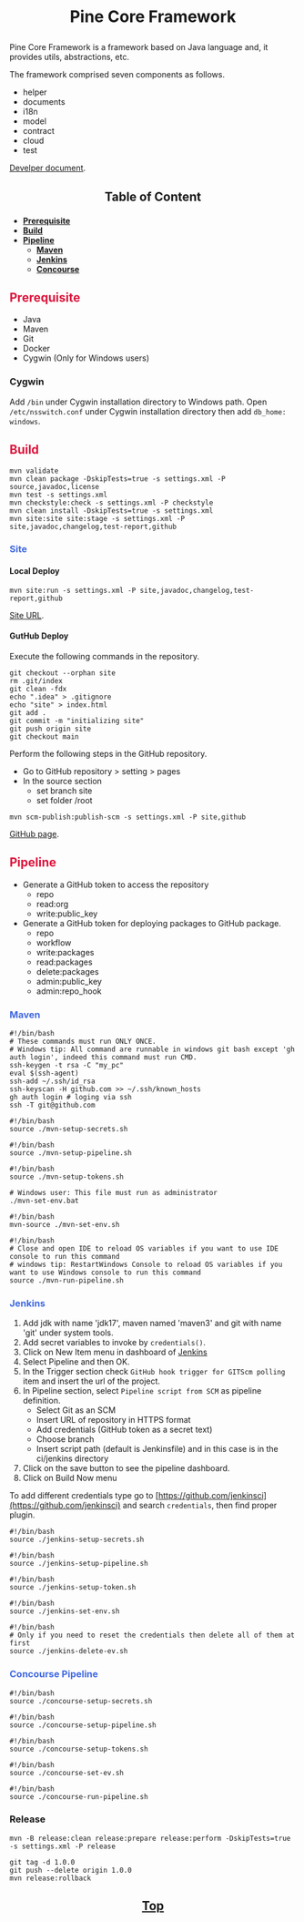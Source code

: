 # <p align="center">Pine Core Framework</p>

<p align="justify">

Pine Core Framework is a framework based on Java language and, it provides utils, abstractions, etc.

</p>

<p align="justify">

The framework comprised seven components as follows.

</p>

* helper
* documents
* i18n
* model
* contract
* cloud
* test

[Develper document](https://github.com/oss-community/pine-core-java/blob/main/document/docs/pine-framework-v1.pdf).

## <p align="center">Table of Content</p>

- **[Prerequisite](#prerequisite)**
- **[Build](#build)**
- **[Pipeline](#pipeline)**
    - **[Maven](#maven)**
    - **[Jenkins](#jenkins)**
    - **[Concourse](#concourse)**

## <span style="color: Crimson">Prerequisite</span>

- Java
- Maven
- Git
- Docker
- Cygwin (Only for Windows users)

### Cygwin
Add `/bin` under Cygwin installation directory to Windows path.
Open `/etc/nsswitch.conf` under Cygwin installation directory then add `db_home:  windows`.

## <span style="color: Crimson">Build</span>

``` shell
mvn validate
mvn clean package -DskipTests=true -s settings.xml -P source,javadoc,license
mvn test -s settings.xml
mvn checkstyle:check -s settings.xml -P checkstyle
mvn clean install -DskipTests=true -s settings.xml
mvn site:site site:stage -s settings.xml -P site,javadoc,changelog,test-report,github
```

### <span style="color: RoyalBlue">Site</span>

#### Local Deploy

``` shell
mvn site:run -s settings.xml -P site,javadoc,changelog,test-report,github
```

[Site URL](http://localhost:8000).

#### GutHub Deploy

Execute the following commands in the repository.

```shell
git checkout --orphan site
rm .git/index
git clean -fdx
echo ".idea" > .gitignore
echo "site" > index.html
git add . 
git commit -m "initializing site" 
git push origin site
git checkout main
```

Perform the following steps in the GitHub repository.

* Go to GitHub repository > setting > pages
* In the source section
    * set branch site
    * set folder /root

``` shell
mvn scm-publish:publish-scm -s settings.xml -P site,github
```

[GitHub page](https://oss-community.github.io/pine-core-java).

## <span style="color: Crimson">Pipeline</span>

* Generate a GitHub token to access the repository
  * repo
  * read:org
  * write:public_key
* Generate a GitHub token for deploying packages to GitHub package.
  * repo
  * workflow
  * write:packages
  * read:packages
  * delete:packages
  * admin:public_key
  * admin:repo_hook

### <span style="color: RoyalBlue">Maven</span>

```shell
#!/bin/bash
# These commands must run ONLY ONCE.
# Windows tip: All command are runnable in windows git bash except 'gh auth login', indeed this command must run CMD.
ssh-keygen -t rsa -C "my_pc"
eval $(ssh-agent)
ssh-add ~/.ssh/id_rsa
ssh-keyscan -H github.com >> ~/.ssh/known_hosts
gh auth login # loging via ssh
ssh -T git@github.com
```

```shell
#!/bin/bash
source ./mvn-setup-secrets.sh
```

```shell
#!/bin/bash
source ./mvn-setup-pipeline.sh
```

```shell
#!/bin/bash
source ./mvn-setup-tokens.sh
```

```shell
# Windows user: This file must run as administrator
./mvn-set-env.bat
```

```shell
#!/bin/bash
mvn-source ./mvn-set-env.sh
```

```shell
#!/bin/bash
# Close and open IDE to reload OS variables if you want to use IDE console to run this command 
# windows tip: RestartWindows Console to reload OS variables if you want to use Windows console to run this command
source ./mvn-run-pipeline.sh
```

### <span style="color: RoyalBlue">Jenkins</span>

1. Add jdk with name 'jdk17', maven named 'maven3' and git with name 'git' under system tools.
2. Add secret variables to invoke by `credentials()`.
3. Click on New Item menu in dashboard of [Jenkins](#Jenkins)
4. Select Pipeline and then OK.
5. In the Trigger section check `GitHub hook trigger for GITScm polling` item and insert the url of the project.
6. In Pipeline section, select `Pipeline script from SCM` as pipeline definition.
    - Select Git as an SCM
    - Insert URL of repository in HTTPS format
    - Add credentials (GitHub token as a secret text)
    - Choose branch
    - Insert script path (default is Jenkinsfile) and in this case is in the ci/jenkins directory
7. Click on the save button to see the pipeline dashboard.
8. Click on Build Now menu

To add different credentials type go to [https://github.com/jenkinsci](https://github.com/jenkinsci) and search
`credentials`, then find proper plugin.

```shell
#!/bin/bash
source ./jenkins-setup-secrets.sh
```

```shell
#!/bin/bash
source ./jenkins-setup-pipeline.sh
```

```shell
#!/bin/bash
source ./jenkins-setup-token.sh
```

```shell
#!/bin/bash
source ./jenkins-set-env.sh
```

```shell
#!/bin/bash
# Only if you need to reset the credentials then delete all of them at first
source ./jenkins-delete-ev.sh
```

### <span style="color: RoyalBlue">Concourse Pipeline</span>

```shell
#!/bin/bash
source ./concourse-setup-secrets.sh
```

```shell
#!/bin/bash
source ./concourse-setup-pipeline.sh
```

```shell
#!/bin/bash
source ./concourse-setup-tokens.sh
```

```shell
#!/bin/bash
source ./concourse-set-ev.sh
```

```shell
#!/bin/bash
source ./concourse-run-pipeline.sh
```

### Release

```shell
mvn -B release:clean release:prepare release:perform -DskipTests=true -s settings.xml -P release
```
```shell
git tag -d 1.0.0
git push --delete origin 1.0.0
mvn release:rollback
```

## <p align="center"> [Top](#Pine-Core-Framework) </p>